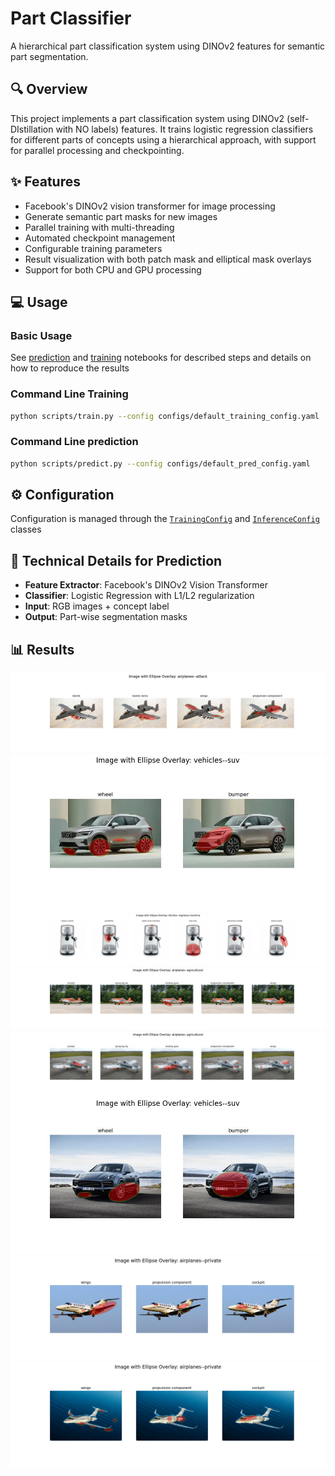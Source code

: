 # Part Classifier

A hierarchical part classification system using DINOv2 features for semantic part segmentation.

<!-- 
## 📋 Table of Contents
- [Overview](#overview)
- [Features](#features)
- [Repository Structure](#repository-structure)
- [Installation](#installation)
- [Usage](#usage)
- [Configuration](#configuration)
- [Training Pipeline](#training-pipeline)
- [Technical Details](#-technical-details)
- [Results](#results) -->

## 🔍 Overview

This project implements a part classification system using DINOv2 (self-DIstillation with NO labels) features. It trains logistic regression classifiers for different parts of concepts using a hierarchical approach, with support for parallel processing and checkpointing.

## ✨ Features

- Facebook's DINOv2 vision transformer for image processing
- Generate semantic part masks for new images
- Parallel training with multi-threading
- Automated checkpoint management
- Configurable training parameters
- Result visualization with both patch mask and elliptical mask overlays
- Support for both CPU and GPU processing
<!-- 
## 📁 Repository Structure

```
SOON
```

## 🚀 Installation

1. Clone the repository:
```
SOON
```

2. Create a virtual environment:
```
SOON
```

3. Install dependencies:
```bash
pip install -r requirements.txt
``` -->

## 💻 Usage

### Basic Usage


See  [prediction](https://github.com/Ellen99/ECOLE_PartClassification/blob/main/notebooks/prediction_demo.ipynb) and [training](https://github.com/Ellen99/ECOLE_PartClassification/blob/main/notebooks/training_demo.ipynb) notebooks for described steps and details on how to reproduce the results


### Command Line Training

```bash
python scripts/train.py --config configs/default_training_config.yaml
```

### Command Line prediction

```bash
python scripts/predict.py --config configs/default_pred_config.yaml
```

## ⚙️ Configuration

Configuration is managed through the [`TrainingConfig`](https://github.com/Ellen99/ECOLE_PartClassification/blob/8d7a889b42a39c22a0b65a7f56b625e667e29c35/src/utils/config.py#L41) and [`InferenceConfig`](https://github.com/Ellen99/ECOLE_PartClassification/blob/8d7a889b42a39c22a0b65a7f56b625e667e29c35/src/utils/config.py#L41) classes


## 🔧 Technical Details for Prediction
- **Feature Extractor**: Facebook's DINOv2 Vision Transformer
- **Classifier**: Logistic Regression with L1/L2 regularization
- **Input**: RGB images + concept label
- **Output**: Part-wise segmentation masks

## 📊 Results

![example output](https://github.com/Ellen99/ECOLE_PartClassification/blob/main/output/masks_airplanes--attack-1.jpg)
![example output](https://github.com/Ellen99/ECOLE_PartClassification/blob/main/output/masks_vehicles--suv-1.jpg)
![example output](https://github.com/Ellen99/ECOLE_PartClassification/blob/main/output/masks_kitchen--espresso%20machine-2.jpg)
![example output](https://github.com/Ellen99/ECOLE_PartClassification/blob/main/output/masks_airplanes--agricultural-3.jpg)
![example output](https://github.com/Ellen99/ECOLE_PartClassification/blob/main/output/masks_airplanes--agricultural-4.jpg)
![example output](https://github.com/Ellen99/ECOLE_PartClassification/blob/main/output/masks_vehicles--suv-2.jpg)
![example output](https://github.com/Ellen99/ECOLE_PartClassification/blob/main/output/masks_airplanes--private-10.JPG)
![example output](https://github.com/Ellen99/ECOLE_PartClassification/blob/main/output/masks_airplanes--private-2.png)